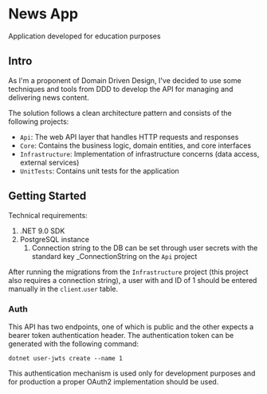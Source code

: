 # News App

Application developed for education purposes

## Intro

As I'm a proponent of Domain Driven Design, I've decided to use some techniques and tools from DDD to develop the API for managing and delivering news content.

The solution follows a clean architecture pattern and consists of the following projects:

- `Api`: The web API layer that handles HTTP requests and responses
- `Core`: Contains the business logic, domain entities, and core interfaces
- `Infrastructure`: Implementation of infrastructure concerns (data access, external services)
- `UnitTests`: Contains unit tests for the application

## Getting Started

Technical requirements:
1. .NET 9.0 SDK
2. PostgreSQL instance
   1. Connection string to the DB can be set through user secrets with the standard key _ConnectionString on the `Api` project

After running the migrations from the `Infrastructure` project (this project also requires a connection string), a user with and ID of 1 should be entered manually in the `client`.`user` table. 

### Auth

This API has two endpoints, one of which is public and the other expects a bearer token authentication header. The authentication token can be generated with the following command:

```
dotnet user-jwts create --name 1
```

This authentication mechanism is used only for development purposes and for production a proper OAuth2 implementation should be used.
